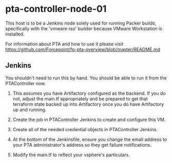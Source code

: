 # pta-controller-node-01

This host is to be a Jenkins node solely used for running Packer builds,
specifically with the 'vmware-iso' builder because VMware Workstation is installed.

For information about PTA and how to use it please visit https://github.com/Forcepoint/fp-pta-overview/blob/master/README.md

## Jenkins

You shouldn't need to run this by hand. You should be able to run it from the PTAController now.

1. This assumes you have Artifactory configured as the backend. 
If you do not, adjust the main.tf appropriately and be prepared to get that terraform state
backed up into Artifactory once you do have Artifactory up and running.

1. Create the job in PTAController Jenkins to create and configure this VM.

1. Create all of the needed credential objects in PTAController Jenkins.

1. At the bottom of the Jenkinsfile, ensure you change the email address to your PTA 
administrator's address so they get failure notifications.

1. Modify the main.tf to reflect your vsphere's particulars.